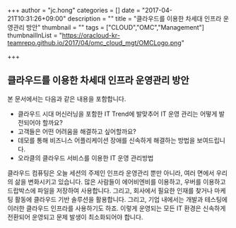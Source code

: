 +++
author = "jc.hong"
categories = []
date = "2017-04-21T10:31:26+09:00"
description = ""
title = "클라우드를 이용한 차세대 인프라 운영관리 방안"
thumbnail = ""
tags = ["CLOUD","OMC","Management"]
thumbnailInList = "https://oracloud-kr-teamrepo.github.io/2017/04/omc_cloud_mgt/OMCLogo.png"

+++

## 클라우드를 이용한 차세대 인프라 운영관리 방안

본 문서에서는 다음과 같은 내용을 포함합니다.

- 클라우드 시대 머신러닝을 포함한 IT Trend에 발맞추어 IT 운영 관리는 어떻게 발전되어야 할까요?
- 고객들은 어떤 어려움을 해결하고 싶어할까요?
- 데모를 통해 비즈니스 어플리케이션 장애를 신속하게 해결하는 방법을 보여드립니다. 
- 오라클의 클라우드 서비스를 이용한 IT 운영 관리방법


클라우드 컴퓨팅은 오늘 세션의 주제인 인프라 운영관리 뿐만 아니라, 여러 면에서 우리의 삶을 변화시키고 있습니다.  많은 사람들이 에어비엔비를 이용하고, 우버를 이용하고 드랍박스에 파일을 저장하여 사용합니다.
그리고, 회사에서 필요한 인재를 찾거나 마케팅 활동에 클라우드 기반 솔루션을 활용합니다. 그리고, 기업 내에서는 개발과 테스팅에 이러한 클라우드 인프라를 사용하기도 하죠.
이렇게 운영되는 모든 IT 환경은 신속하게 전환되어 운영되고 문제 발생이 최소화되어야 합니다.

